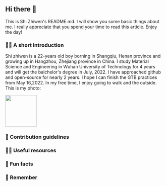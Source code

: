 ## Hi there 👋
This is Shi Zhiwen's README.md. I will show you some basic things about me.
I really appreciate that you spend your time to read this article.
Enjoy the day!

<!--

**Here are some ideas to get you started:**

🙋‍♀️ A short introduction - what is your organization all about?
🌈 Contribution guidelines - how can the community get involved?
👩‍💻 Useful resources - where can the community find your docs? Is there anything else the community should know?
🍿 Fun facts - what does your team eat for breakfast?
🧙 Remember, you can do mighty things with the power of [Markdown](https://docs.github.com/github/writing-on-github/getting-started-with-writing-and-formatting-on-github/basic-writing-and-formatting-syntax)
-->

### 🙋‍♀️ A short introduction
Shi zhiwen is a 22-years old boy borning in Shangqiu, Henan province and growing up in Hangzhou, Zhejiang province in China.
I study Material Science and Engineering in Wuhan University of Technology for 4 years and will get the balchelor's degree in July, 2022.
I have approached github and open-source for nearly 2 years. I hope I can finish the GTB practices from May 16,2022. 
In my free time, I enjoy going to walk and the outside.
This is my photo:

<img src="https://user-images.githubusercontent.com/62530115/169641498-8775ff46-f7aa-4dfe-8430-de4783a2aec7.jpg" width="100px">


### 🌈 Contribution guidelines

### 👩‍💻 Useful resources 

### 🍿 Fun facts

### 🧙 Remember
